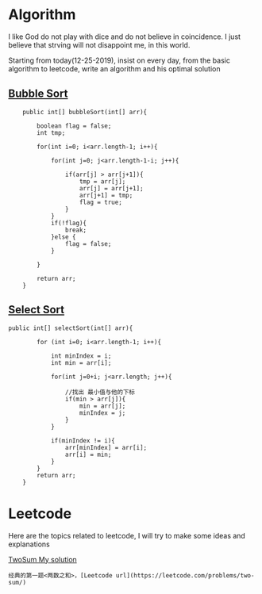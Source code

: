 # Algorithm
  I like God do not play with dice and do not believe in coincidence. I just believe that strving will not disappoint me, in this world. 
  
  Starting from today(12-25-2019), insist on every day, from the basic algorithm to leetcode, write an algorithm and his optimal solution

## [Bubble Sort](https://github.com/Gqijian/algorithm/blob/master/algorithm/src/main/java/com/gao/sort/BubbleSort.java)

```
    public int[] bubbleSort(int[] arr){

        boolean flag = false; 
        int tmp;

        for(int i=0; i<arr.length-1; i++){

            for(int j=0; j<arr.length-1-i; j++){

                if(arr[j] > arr[j+1]){
                    tmp = arr[j];
                    arr[j] = arr[j+1];
                    arr[j+1] = tmp;
                    flag = true;
                }
            }
            if(!flag){
                break;
            }else {
                flag = false;
            }

        }

        return arr;
    }
```

## [Select Sort](https://github.com/Gqijian/algorithm/blob/master/algorithm/src/main/java/com/gao/sort/SelectSort.java)

```
public int[] selectSort(int[] arr){

        for (int i=0; i<arr.length-1; i++){

            int minIndex = i;
            int min = arr[i];

            for(int j=0+i; j<arr.length; j++){

                //找出 最小值与他的下标
                if(min > arr[j]){
                    min = arr[j];
                    minIndex = j;
                }
            }

            if(minIndex != i){
                arr[minIndex] = arr[i];
                arr[i] = min;
            }
        }
        return arr;
    }
```

# Leetcode
Here are the topics related to leetcode, I will try to make some ideas and explanations

[TwoSum My solution](https://github.com/Gqijian/algorithm/blob/master/algorithm/src/main/java/com/gao/leetcode/TwoSum.java)
```
经典的第一题<两数之和>，[Leetcode url](https://leetcode.com/problems/two-sum/)
```

